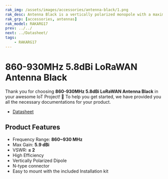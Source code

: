 ```yaml
---
rak_img: /assets/images/accessories/antenna-black/1.png
rak_desc: Antenna Black is a vertically polarized monopole with a maximum gain of 5.9 dBi and a frequency range of 860~930 MHz.
rak_grp: [accessories, antennas]
rak_model: RAKARG17
prev: ../../
next: ../Datasheet/
tags: 
    - RAKARG17
---
```


# 860-930MHz 5.8dBi LoRaWAN Antenna Black

Thank you for choosing **860-930MHz 5.8dBi LoRaWAN Antenna Black** in your awesome IoT Project! 🎉 To help you get started, we have provided you all the necessary documentations for your product.

* [Datasheet](../Datasheet/)

## Product Features

- Frequency Range: **860~930&nbsp;MHz**
- Max Gain: **5.9&nbsp;dBi**
- VSWR: **≤ 2**
- High Efficiency
- Vertically Polarized Dipole
- N-type connector
- Easy to mount with the included Installation kit
